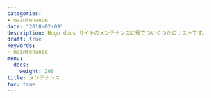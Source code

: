 ```yaml
---
categories:
- maintenance
date: "2018-02-09"
description: Hugo docs サイトのメンテナンスに役立ついくつかのリストです。
draft: true
keywords:
- maintenance
menu:
  docs:
    weight: 200
title: メンテナンス
toc: true
---
```


